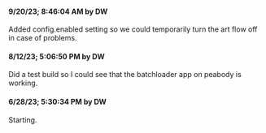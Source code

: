 #### 9/20/23; 8:46:04 AM by DW

Added config.enabled setting so we could temporarily turn the art flow off in case of problems.  

#### 8/12/23; 5:06:50 PM by DW

Did a test build so I could see that the batchloader app on peabody is working. 

#### 6/28/23; 5:30:34 PM by DW

Starting.

